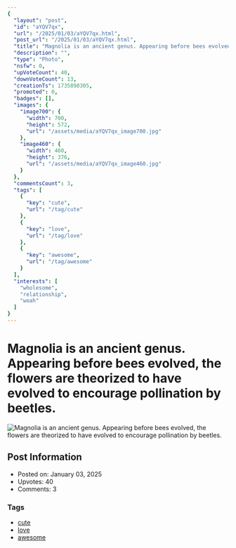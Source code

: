 ```yaml
---
{
  "layout": "post",
  "id": "aYQV7qx",
  "url": "/2025/01/03/aYQV7qx.html",
  "post_url": "/2025/01/03/aYQV7qx.html",
  "title": "Magnolia is an ancient genus. Appearing before bees evolved, the flowers are theorized to have evolved to encourage pollination by beetles.",
  "description": "",
  "type": "Photo",
  "nsfw": 0,
  "upVoteCount": 40,
  "downVoteCount": 13,
  "creationTs": 1735890305,
  "promoted": 0,
  "badges": [],
  "images": {
    "image700": {
      "width": 700,
      "height": 572,
      "url": "/assets/media/aYQV7qx_image700.jpg"
    },
    "image460": {
      "width": 460,
      "height": 376,
      "url": "/assets/media/aYQV7qx_image460.jpg"
    }
  },
  "commentsCount": 3,
  "tags": [
    {
      "key": "cute",
      "url": "/tag/cute"
    },
    {
      "key": "love",
      "url": "/tag/love"
    },
    {
      "key": "awesome",
      "url": "/tag/awesome"
    }
  ],
  "interests": [
    "wholesome",
    "relationship",
    "woah"
  ]
}
---
```


# Magnolia is an ancient genus. Appearing before bees evolved, the flowers are theorized to have evolved to encourage pollination by beetles.

![Magnolia is an ancient genus. Appearing before bees evolved, the flowers are theorized to have evolved to encourage pollination by beetles.](/assets/media/aYQV7qx_image700.jpg)

## Post Information

- Posted on: January 03, 2025
- Upvotes: 40
- Comments: 3

### Tags

- [cute](/tag/cute)
- [love](/tag/love)
- [awesome](/tag/awesome)
